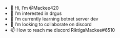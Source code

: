 - 👋 Hi, I’m @Mackee420
- 👀 I’m interested in drgus
- 🌱 I’m currently learning botnet server dev
- 💞️ I’m looking to collaborate on discord
- 📫 How to reach me discord RiktigaMackee#6510

<!---
Mackee420/Mackee420 is a ✨ special ✨ repository because its `README.md` (this file) appears on your GitHub profile.
You can click the Preview link to take a look at your changes.
--->
